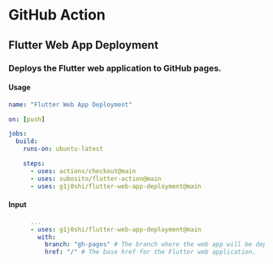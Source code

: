 # GitHub Action

## Flutter Web App Deployment

### Deploys the Flutter web application to GitHub pages.

#### Usage

```yml
name: "Flutter Web App Deployment"

on: [push]

jobs:
  build:
    runs-on: ubuntu-latest

    steps:
      - uses: actions/checkout@main
      - uses: subosito/flutter-action@main
      - uses: g1j0shi/flutter-web-app-deployment@main
```

#### Input

```yml
      ...
      - uses: g1j0shi/flutter-web-app-deployment@main
        with:
          branch: "gh-pages" # The branch where the web app will be deployed.
          href: "/" # The base href for the Flutter web application.
```
